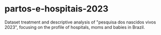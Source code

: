 # partos-e-hospitais-2023
Dataset treatment and descriptive analysis of "pesquisa dos nascidos vivos 2023", focusing on the profile of hospitals, moms and babies in Brazil. 

